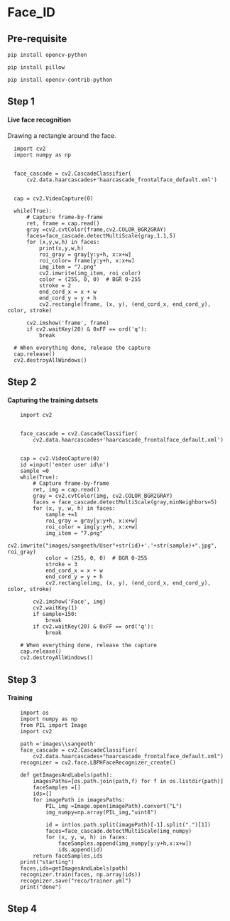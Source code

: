 # Face_ID

## Pre-requisite

    pip install opencv-python
    
    pip install pillow
    
    pip install opencv-contrib-python
 
## Step 1

#### Live face recognition

Drawing a rectangle around the face.

      
      import cv2
      import numpy as np


      face_cascade = cv2.CascadeClassifier(
          cv2.data.haarcascades+'haarcascade_frontalface_default.xml')
     

      cap = cv2.VideoCapture(0)

      while(True):
          # Capture frame-by-frame
          ret, frame = cap.read()
          gray =cv2.cvtColor(frame,cv2.COLOR_BGR2GRAY)
          faces=face_cascade.detectMultiScale(gray,1.1,5)
          for (x,y,w,h) in faces:
              print(x,y,w,h)
              roi_gray = gray[y:y+h, x:x+w] 
              roi_color= frame[y:y+h, x:x+w]
              img_item = "7.png"
              cv2.imwrite(img_item, roi_color)
              color = (255, 0, 0)  # BGR 0-255
              stroke = 2
              end_cord_x = x + w
              end_cord_y = y + h
              cv2.rectangle(frame, (x, y), (end_cord_x, end_cord_y), color, stroke)

          cv2.imshow('frame', frame)
          if cv2.waitKey(20) & 0xFF == ord('q'):
              break

      # When everything done, release the capture
      cap.release()
      cv2.destroyAllWindows()

## Step 2

#### Capturing the training datsets


        import cv2


        face_cascade = cv2.CascadeClassifier(
            cv2.data.haarcascades+'haarcascade_frontalface_default.xml')


        cap = cv2.VideoCapture(0)
        id =input('enter user id\n')
        sample =0
        while(True):
            # Capture frame-by-frame
            ret, img = cap.read()
            gray = cv2.cvtColor(img, cv2.COLOR_BGR2GRAY)
            faces = face_cascade.detectMultiScale(gray,minNeighbors=5)
            for (x, y, w, h) in faces:
                sample +=1
                roi_gray = gray[y:y+h, x:x+w]
                roi_color = img[y:y+h, x:x+w]
                img_item = "7.png"
                cv2.imwrite("images/sangeeth/User"+str(id)+'.'+str(sample)+".jpg", roi_gray)
                color = (255, 0, 0)  # BGR 0-255
                stroke = 3
                end_cord_x = x + w
                end_cord_y = y + h
                cv2.rectangle(img, (x, y), (end_cord_x, end_cord_y), color, stroke)

            cv2.imshow('Face', img)
            cv2.waitKey(1)
            if sample>150:
                break
            if cv2.waitKey(20) & 0xFF == ord('q'):
                break

        # When everything done, release the capture
        cap.release()
        cv2.destroyAllWindows()


## Step 3

#### Training

        import os
        import numpy as np
        from PIL import Image
        import cv2

        path ='images\\sangeeth'
        face_cascade = cv2.CascadeClassifier(
            cv2.data.haarcascades+"haarcascade_frontalface_default.xml")
        recognizer = cv2.face.LBPHFaceRecognizer_create()

        def getImagesAndLabels(path):
            imagesPaths=[os.path.join(path,f) for f in os.listdir(path)]
            faceSamples =[]
            ids=[]
            for imagePath in imagesPaths:
                PIL_img =Image.open(imagePath).convert("L")
                img_numpy=np.array(PIL_img,"uint8")

                id = int(os.path.split(imagePath)[-1].split(".")[1])
                faces=face_cascade.detectMultiScale(img_numpy)
                for (x, y, w, h) in faces:
                    faceSamples.append(img_numpy[y:y+h,x:x+w])
                    ids.append(id)
            return faceSamples,ids
        print("starting")
        faces,ids=getImagesAndLabels(path)
        recognizer.train(faces, np.array(ids))
        recognizer.save("reco/trainer.yml")
        print("done")


## Step 4





